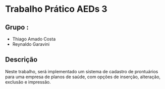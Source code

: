 # Trabalho Prático AEDs 3
## Grupo : 
- Thiago Amado Costa
- Reynaldo Garavini
## Descrição
Neste trabalho, será implementado um sistema de cadastro de prontuários para uma empresa de planos
de saúde, com opções de inserção, alteração, exclusão e impressão.

